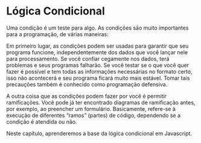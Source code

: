 # Lógica Condicional

Uma condição é um teste para algo. As condições são muito importantes para a programação, de várias maneiras:

Em primeiro lugar, as condições podem ser usadas para garantir que seu programa funcione, independentemente dos dados que você lançar nele para processamento. Se você confiar cegamente nos dados, terá problemas e seus programas falharão. Se você testar se o que você quer fazer é possível e tem todas as informações necessárias no formato certo, isso não acontecerá e seu programa ficará muito mais estável. Tomar tais precauções também é conhecido como programação defensiva.

A outra coisa que as condições podem fazer por você é permitir ramificações. Você pode já ter encontrado diagramas de ramificação antes, por exemplo, ao preencher um formulário. Basicamente, refere-se à execução de diferentes “ramos” (partes) de código, dependendo se a condição é atendida ou não.

Neste capítulo, aprenderemos a base da lógica condicional em Javascript.